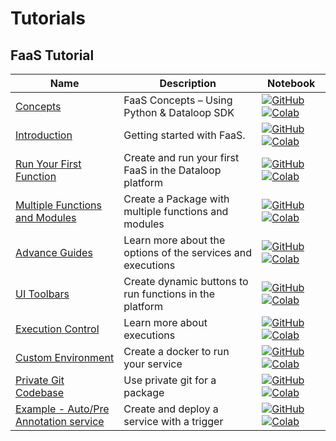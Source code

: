 # Tutorials

## FaaS Tutorial
| Name | Description | Notebook |
| --- | --- | --- |
| [Concepts](faas/concept/chapter.md) | FaaS Concepts – Using Python & Dataloop SDK | [![GitHub](https://badgen.net/badge/icon/github?icon=github&label)](tutorials/faas/concept/chapter.ipynb) [![Colab](https://colab.research.google.com/assets/colab-badge.svg)](tutorials/faas/concept/chapter.ipynb) |
| [Introduction](faas/introduction/chapter.md) | Getting started with FaaS. | [![GitHub](https://badgen.net/badge/icon/github?icon=github&label)](tutorials/faas/introduction/chapter.ipynb) [![Colab](https://colab.research.google.com/assets/colab-badge.svg)](tutorials/faas/introduction/chapter.ipynb) |
| [Run Your First Function](faas/single_function_rgb_to_gray/chapter.md) | Create and run your first FaaS in the Dataloop platform | [![GitHub](https://badgen.net/badge/icon/github?icon=github&label)](tutorials/faas/single_function_rgb_to_gray/chapter.ipynb) [![Colab](https://colab.research.google.com/assets/colab-badge.svg)](tutorials/faas/single_function_rgb_to_gray/chapter.ipynb) |
| [Multiple Functions and Modules](faas/multiple_functions_and_modules/chapter.md) | Create a Package with multiple functions and modules | [![GitHub](https://badgen.net/badge/icon/github?icon=github&label)](tutorials/faas/multiple_functions_and_modules/chapter.ipynb) [![Colab](https://colab.research.google.com/assets/colab-badge.svg)](tutorials/faas/multiple_functions_and_modules/chapter.ipynb) |
| [Advance Guides](faas/advance/chapter.md) | Learn more about the options of the services and executions | [![GitHub](https://badgen.net/badge/icon/github?icon=github&label)](tutorials/faas/advance/chapter.ipynb) [![Colab](https://colab.research.google.com/assets/colab-badge.svg)](tutorials/faas/advance/chapter.ipynb) |
| [UI Toolbars](faas/ui_toolbars/chapter.md) | Create dynamic buttons to run functions in the platform | [![GitHub](https://badgen.net/badge/icon/github?icon=github&label)](tutorials/faas/ui_toolbars/chapter.ipynb) [![Colab](https://colab.research.google.com/assets/colab-badge.svg)](tutorials/faas/ui_toolbars/chapter.ipynb) |
| [Execution Control](faas/execution_control/chapter.md) | Learn more about executions | [![GitHub](https://badgen.net/badge/icon/github?icon=github&label)](tutorials/faas/execution_control/chapter.ipynb) [![Colab](https://colab.research.google.com/assets/colab-badge.svg)](tutorials/faas/execution_control/chapter.ipynb) |
| [Custom Environment](faas/custom_environment_using_docker/chapter.md) | Create a docker to run your service | [![GitHub](https://badgen.net/badge/icon/github?icon=github&label)](tutorials/faas/custom_environment_using_docker/chapter.ipynb) [![Colab](https://colab.research.google.com/assets/colab-badge.svg)](tutorials/faas/custom_environment_using_docker/chapter.ipynb) |
| [Private Git Codebase](faas/private_git_codebase/chapter.md) | Use private git for a package | [![GitHub](https://badgen.net/badge/icon/github?icon=github&label)](tutorials/faas/private_git_codebase/chapter.ipynb) [![Colab](https://colab.research.google.com/assets/colab-badge.svg)](tutorials/faas/private_git_codebase/chapter.ipynb) |
| [Example - Auto/Pre Annotation service](faas/auto_annotate/chapter.md) | Create and deploy a service with a trigger | [![GitHub](https://badgen.net/badge/icon/github?icon=github&label)](tutorials/faas/auto_annotate/chapter.ipynb) [![Colab](https://colab.research.google.com/assets/colab-badge.svg)](tutorials/faas/auto_annotate/chapter.ipynb) |